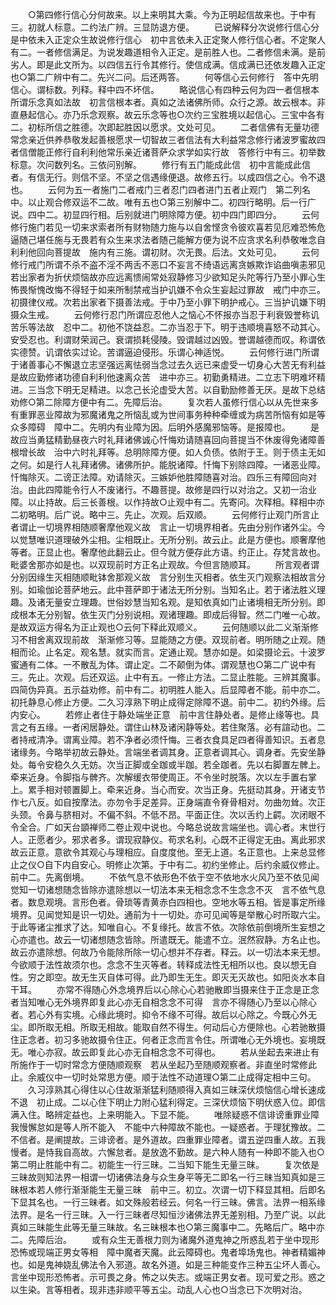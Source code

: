 <!-- { "loadSidebar": true } -->
　　○第四修行信心分何故来。以上来明其大乘。今为正明起信故来也。于中有三。初就人标意。二约法广辨。三显防退方便。
　　已说解释分次说修行信心分是中依未入正定众生故说修行信心　初中言依未入正定聚人修行信心者。不定聚人有二。一者修信满足。为说发趣道相令入正定。是前胜人也。二者修信未满。是前劣人。即是此文所为。以四信五行令其修行。使信成满。信成满已还依发趣入正定也○第二广辨中有二。先兴二问。后还两答。
　　何等信心云何修行　答中先明信心。谓标数。列释。释中四不坏信。
　　略说信心有四种云何为四一者信根本所谓乐念真如法故　初言信根本者。真如之法诸佛所师。众行之源。故云根本。非直悬起信心。亦乃乐念观察。故云乐念等也○次约三宝胜境以起信心。三宝中各有二。初标所信之胜德。次即起胜因以愿求。文处可见。
　　二者信佛有无量功德常念亲近供养恭敬发起善根愿求一切智故三者信法有大利益常念修行诸波罗蜜故四者信僧能正修行自利利他常乐亲近诸菩萨众求学如实行故　答修行中有三。初举数标意。次问数列名。三依问别解。
　　修行有五门能成此信　初中言能成此信者。有信无行。则信不坚。不坚之信遇缘便退。故修五行。以成四信之心。令不退也。
　　云何为五一者施门二者戒门三者忍门四者进门五者止观门　第二列名中。以止观合修双运不二故。唯有五也○第三别解中二。初四行略明。后一行广说。四中二。初显四行相。后别就进门明除障方便。初中四门即四分。
　　云何修行施门若见一切来求索者所有财物随力施与以自舍悭贪令彼欢喜若见厄难恐怖危逼随己堪任施与无畏若有众生来求法者随己能解方便为说不应贪求名利恭敬唯念自利利他回向菩提故　施内有三施。谓初财。次无畏。后法。文处可见。
　　云何修行戒门所谓不杀不盗不淫不两舌不恶口不妄言不绮语远离贪嫉欺诈谄曲嗔恚邪见若出家者为折伏烦恼故亦应远离愦闹常处寂静修习少欲知足头陀等行乃至小罪心生怖畏惭愧改悔不得轻于如来所制禁戒当护讥嫌不令众生妄起过罪故　戒门中亦三。初摄律仪戒。次若出家者下摄善法戒。于中乃至小罪下明护戒心。三当护讥嫌下明摄众生戒。
　　云何修行忍门所谓应忍他人之恼心不怀报亦当忍于利衰毁誉称讥苦乐等法故　忍中二。初他不饶益忍。二亦当忍于下。明于违顺境喜怒不动其心。安受忍也。利谓财荣润己。衰谓损耗侵陵。毁谓越过凶毁。誉谓越德而叹。称谓依实德赞。讥谓依实过论。苦谓逼迫侵形。乐谓心神适悦。
　　云何修行进门所谓于诸善事心不懈退立志坚强远离怯弱当念过去久远已来虚受一切身心大苦无有利益是故应勤修诸功德自利利他速离众苦　进中亦三。初勤勇精进。二立志下明难坏精进。三当念下明无足精进。以念己长沦虚受大苦。以自勤励修善无厌。是故下总结劝修○第二除障方便中有二。先障后治。
　　复次若人虽修行信心以从先世来多有重罪恶业障故为邪魔诸鬼之所恼乱或为世间事务种种牵缠或为病苦所恼有如是等众多障碍　障中二。先明内有业障为因。后明外感魔邪恼等。是报障也。
　　是故应当勇猛精勤昼夜六时礼拜诸佛诚心忏悔劝请随喜回向菩提当不休废得免诸障善根增长故　治中六时礼拜等。总明除障方便。如人负债。依附于王。则于债主无如之何。如是行人礼拜诸佛。诸佛所护。能脱诸障。忏悔下别除四障。一诸恶业障。忏悔除灭。二谤正法障。劝请除灭。三嫉妒他胜障随喜对治。四乐三有障回向对治。由此四障能令行人不废诸行。不趣菩提。故修是四行以对治之。又初一治业障。以止持故。后三长善根。以作持故○止观中有二。先寄问。次释相。释相中亦二初略明。后广说。略中三。先止。次观。后双顺。
　　云何修行止观门所言止者谓止一切境界相随顺奢摩他观义故　言止一切境界相者。先由分别作诸外尘。今以觉慧唯识道理破外尘相。尘相既止。无所分别。故云止。此是方便也。顺奢摩他等者。正显止也。奢摩他此翻云止。但今就方便存此方语。约正止。存梵言故也。毗婆舍那亦如是也。以双现前时方正名止观故。今但言随顺耳。
　　所言观者谓分别因缘生灭相随顺毗钵舍那观义故　言分别生灭相者。依生灭门观察法相故言分别。如瑜伽论菩萨地云。此中菩萨即于诸法无所分别。当知名止。若于诸法胜义理趣。及诸无量安立理趣。世俗妙慧当知名观。是知依真如门止诸境相无所分别。即成根本无分别智。依生灭门分别说相。观诸理趣。即成后得智。然二门唯一心故。是故双运方得名为正止观也○云何下释此双顺义。
　　云何随顺以此二义渐渐修习不相舍离双现前故　渐渐修习等。显能随之方便。双现前者。明所随之止观。随相而论。止名定。观名慧。就实而言。定通止观。慧亦如是。如梁摄论云。十波罗蜜通有二体。一不散乱为体。谓止定。二不颠倒为体。谓观慧也○第二广说中有三。先止。次观。后还双运。止中有五。一修止方法。二显止胜能。三辨其魔事。四简伪异真。五示益劝修。前中有二。初明胜人能入。后显障者不能。前中亦二。初托静息心修止方便。二久习淳熟下明止成得定除障不退。前中二。初约外缘。后内安心。
　　若修止者住于静处端坐正意　前中言住静处者。是修止缘等也。具言之有五缘。一者闲居静处。谓住山林及诸闲静等处。若住聚落。必有諠动也。二者持戒清净。谓离业障。若不净者必须忏悔。三者衣食具足四者得善知识。五者息诸缘务。今略举初故云静处。言端坐者调其身。正意者调其心。调身者。先安坐静处。每令安稳久久无妨。次当正脚或全跏或半跏。若全跏者。先以右脚置左髀上。牵来近身。令脚指与髀齐。次解缓衣带使周正。不令坐时脱落。次以左手置右掌上。累手相对顿置脚上。牵来近身。当心而安。次当正身。先挺动其身。开诸支节作七八反。如自按摩法。亦勿令手足差异。正身端直令脊骨相对。勿曲勿耸。次正头颈。令鼻与脐相对。不偏不斜。不低不昂。平面正住。次以舌约上齶。次闭眼不令全合。广如天台顗禅师二卷止观中说也。今略总说故言端坐也。调心者。末世行人。正愿者少。邪求者多。谓现寂静仪。苟求名利。心既不正得定无由。离此邪求故云正意。意欲令其观心与理相应。自度度他。至无上道。名正意也。上来总显修止之仪○自下内自安心。明修止次第。于中有二。初约坐修止。后约余威仪修止。前中二。先离倒境。
　　不依气息不依形色不依于空不依地水火风乃至不依见闻觉知一切诸想随念皆除亦遣除想以一切法本来无相念念不生念念不灭　言不依气息者。数息观境。言形色者。骨琐等青黄赤白四相也。空地水等五相。皆是事定所缘境界。见闻觉知是识一切处。通前为十一切处。亦可见闻等是举散心时所取六尘。于此等诸尘推求了达。知唯自心。不复缘托。故言不依。次除依前倒境所生妄想之心亦遣也。故云一切诸想随念皆除。所遣既无。能遣不立。泯然寂静。方名止也。故云亦遣除想。何故乃令能除所除一切心想并不存者。释云。以一切法本来无想。今欲顺于法性故须尔也。念念不生灭等者。转释成法性无相所以也。良以想无自性。穷之即空。故无生灭自体可得。此乃即生无生。即灭无灭故也。如阳炎水本自干耳。
　　亦常不得随心外念境界后以心除心心若驰散即当摄来住于正念是正念者当知唯心无外境界即复此心亦无自相念念不可得　言亦不得随心乃至以心除心者。若心外有实境。心缘此境时。抑令不缘不可得。故后以心除之。今既心外无尘。即所取无相。所取无相故。能取自然不得生。何动后心方便除也。心若驰散摄住正念者。初习多驰故摄令住正。何者正念而言令住。所谓唯心无外境也。妄境既无。唯心亦寂。故云即复此心亦无自相念念不可得也。
　　若从坐起去来进止有所施作于一切时常念方便随顺观察　若从坐起乃至随顺观察者。非直坐时常修此止。余威仪中一切时处常思方便。顺于法性不动道理○第二止成得定相中三句。
　　久习淳熟其心得住以心住故渐渐猛利随顺得入真如三昧深伏烦恼信心增长速成不退　初止成。二以心住下明止力附心猛利得定。三深伏烦恼下明伏惑入位。即信满入住。略辨定益也。上来明能入。下显不能。
　　唯除疑惑不信诽谤重罪业障我慢懈怠如是等人所不能入　不能中六种障故不能也。一疑惑者。于理犹豫故。二不信者。是阐提故。三诽谤者。是外道故。四重罪业障者。谓五逆四重人故。五我慢者。是恃我自高故。六懈怠者。是放逸不勤故。是六种人随有一种即不能入也○第二明止胜能中有二。初能生一行三昧。二当知下能生无量三昧。
　　复次依是三昧故则知法界一相谓一切诸佛法身与众生身平等无二即名一行三昧当知真如是三昧根本若人修行渐渐能生无量三昧　前中三。初立。次谓一切下释显其相。后即名下显其名也。一行三昧者。如文殊般若经云。何名一行三昧。佛言。法界一相系缘法界。是名一行三昧。入一行三昧者尽知恒沙诸佛法界无差别相。乃至广说。以此真如三昧能生此等无量三昧故。名三昧根本也○第三魔事中二。先略后广。略中亦二。先障后治。
　　或有众生无善根力则为诸魔外道鬼神之所惑乱若于坐中现形恐怖或现端正男女等相　障中魔者天魔。此云障碍也。鬼者埠场鬼也。神者精媚神也。如是鬼神娆乱佛法令入邪道。故名外道。如是三种能变作三种五尘坏人善心。言坐中现形恐怖者。示可畏之身。怖之以失志。或端正男女者。现可爱之形。惑之以生染。言等相者。现非违非顺平等五尘。动乱人心也○当念已下次明对治。
